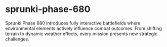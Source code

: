 # sprunki-phase-680
Sprunki Phase 680 introduces fully interactive battlefields where environmental elements actively influence combat outcomes. From shifting terrain to dynamic weather effects, every mission presents new strategic challenges.
